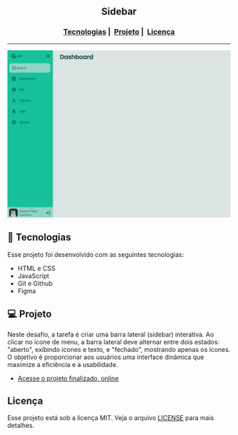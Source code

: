 <h2 align="center">Sidebar</h2>

<h3 align="center">
  <a href="#-tecnologias">Tecnologias</a>&nbsp;|&nbsp;
  <a href="#-projeto">Projeto</a>&nbsp;|&nbsp;
  <a href="#licença">Licença</a>
</h3>

---

<!-- <img src="https://readme-maker.herokuapp.com/uploads/17f931a766815550-foodfy.PNG" width="1200"> -->

![Sidebar](assets/sidebar.gif)

## 🚀 Tecnologias

Esse projeto foi desenvolvido com as seguintes tecnologias:

- HTML e CSS
- JavaScript
- Git e Github
- Figma

## 💻 Projeto

Neste desafio, a tarefa é criar uma barra lateral (sidebar) interativa. Ao clicar no ícone de menu, a barra lateral deve alternar entre dois estados: "aberto", exibindo ícones e texto, e "fechado", mostrando apenas os ícones. O objetivo é proporcionar aos usuários uma interface dinâmica que maximize a eficiência e a usabilidade.

- [Acesse o projeto finalizado, online](https://juliaaoliveeirs.github.io/sidebar/)

## Licença

Esse projeto está sob a licença MIT. Veja o arquivo [LICENSE](LICENSE) para mais detalhes.
